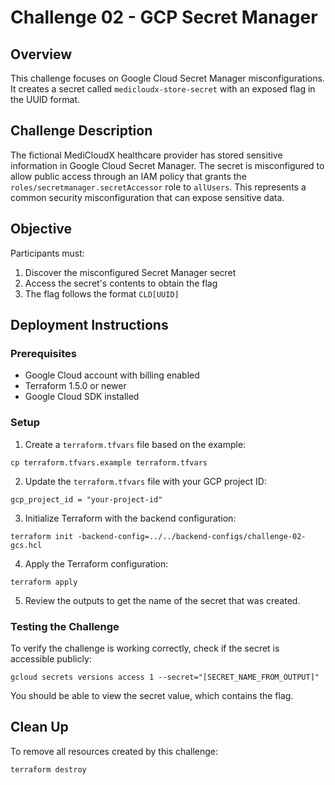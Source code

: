 # Challenge 02 - GCP Secret Manager

## Overview
This challenge focuses on Google Cloud Secret Manager misconfigurations. It creates a secret called `medicloudx-store-secret` with an exposed flag in the UUID format.

## Challenge Description
The fictional MediCloudX healthcare provider has stored sensitive information in Google Cloud Secret Manager. The secret is misconfigured to allow public access through an IAM policy that grants the `roles/secretmanager.secretAccessor` role to `allUsers`. This represents a common security misconfiguration that can expose sensitive data.

## Objective
Participants must:
1. Discover the misconfigured Secret Manager secret
2. Access the secret's contents to obtain the flag
3. The flag follows the format `CLD[UUID]`

## Deployment Instructions

### Prerequisites
- Google Cloud account with billing enabled
- Terraform 1.5.0 or newer
- Google Cloud SDK installed

### Setup

1. Create a `terraform.tfvars` file based on the example:
```
cp terraform.tfvars.example terraform.tfvars
```

2. Update the `terraform.tfvars` file with your GCP project ID:
```
gcp_project_id = "your-project-id"
```

3. Initialize Terraform with the backend configuration:
```
terraform init -backend-config=../../backend-configs/challenge-02-gcs.hcl
```

4. Apply the Terraform configuration:
```
terraform apply
```

5. Review the outputs to get the name of the secret that was created.

### Testing the Challenge

To verify the challenge is working correctly, check if the secret is accessible publicly:

```
gcloud secrets versions access 1 --secret="[SECRET_NAME_FROM_OUTPUT]"
```

You should be able to view the secret value, which contains the flag.

## Clean Up

To remove all resources created by this challenge:

```
terraform destroy
```

